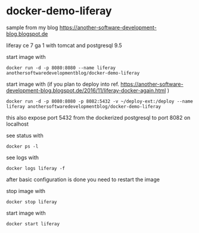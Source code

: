# docker-demo-liferay

sample from my blog https://another-software-development-blog.blogspot.de


liferay ce 7 ga 1 with tomcat and postgresql 9.5


start image with

    docker run -d -p 8080:8080 --name liferay anothersoftwaredevelopmentblog/docker-demo-liferay

start image with (if you plan to deploy into ref. https://another-software-development-blog.blogspot.de/2016/11/liferay-docker-again.html )

    docker run -d -p 8080:8080 -p 8082:5432 -v ~/deploy-ext:/deploy --name liferay anothersoftwaredevelopmentblog/docker-demo-liferay

this also expose port 5432 from the dockerized postgresql to port 8082 on localhost


see status with

    docker ps -l


see logs with 

    docker logs liferay -f


after basic configuration is done you need to restart the image

stop image with 

    docker stop liferay

start image with

    docker start liferay

